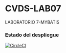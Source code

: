 # CVDS-LAB07
LABORATORIO 7-MYBATIS

### Estado del despliegue
[![CircleCI](https://circleci.com/gh/alejovasquero/CVDS-LAB07.svg?style=svg)](https://circleci.com/gh/alejovasquero/CVDS-LAB07)
